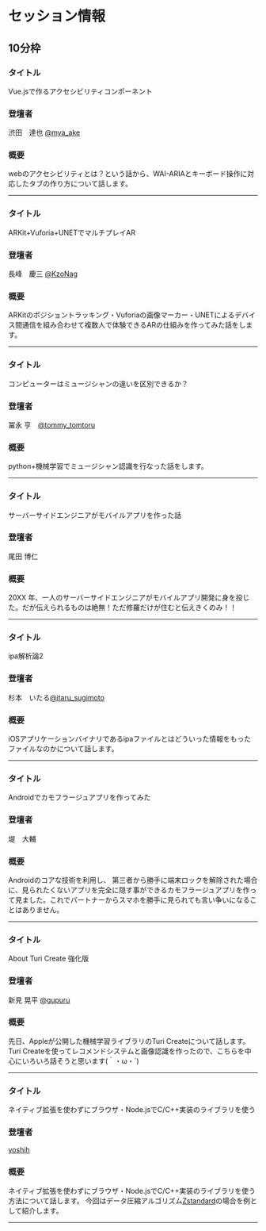 # セッション情報

## 10分枠

### タイトル

Vue.jsで作るアクセシビリティコンポーネント

### 登壇者

渋田　達也 [@mya_ake](https://twitter.com/mya_ake)

### 概要

webのアクセシビリティとは？という話から、WAI-ARIAとキーボード操作に対応したタブの作り方について話します。

***

### タイトル

ARKit+Vuforia+UNETでマルチプレイAR

### 登壇者

長峰　慶三 [@KzoNag](https://twitter.com/KzoNag)

### 概要

ARKitのポジショントラッキング・Vuforiaの画像マーカー・UNETによるデバイス間通信を組み合わせて複数人で体験できるARの仕組みを作ってみた話をします。

***

### タイトル

コンピューターはミュージシャンの違いを区別できるか？

### 登壇者

冨永 亨　[@tommy_tomtoru](https://twitter.com/tommy_tomtoru)

### 概要

python+機械学習でミュージシャン認識を行なった話をします。

***

### タイトル

サーバーサイドエンジニアがモバイルアプリを作った話

### 登壇者

尾田 博仁

### 概要

20XX 年、一人のサーバーサイドエンジニアがモバイルアプリ開発に身を投じた。だが伝えられるものは絶無！ただ修羅だけが住むと伝えきくのみ！！

***

### タイトル

ipa解析論2

### 登壇者

杉本　いたる[@itaru_sugimoto](https://twitter.com/itaru_sugimoto)

### 概要

iOSアプリケーションバイナリであるipaファイルとはどういった情報をもったファイルなのかについて話します。

***

### タイトル

Androidでカモフラージュアプリを作ってみた

### 登壇者

堤　大輔

### 概要

Androidのコアな技術を利用し、
第三者から勝手に端末ロックを解除された場合に、見られたくないアプリを完全に隠す事ができるカモフラージュアプリを作って見ました。これでパートナーからスマホを勝手に見られても言い争いになることはありません。

***

### タイトル

About Turi Create 強化版

### 登壇者

新見 晃平 [@gupuru](https://twitter.com/gupuru) 

### 概要

先日、Appleが公開した機械学習ライブラリのTuri Createについて話します。
Turi Createを使ってレコメンドシステムと画像認識を作ったので、こちらを中心にいろいろ話そうと思います(｀・ω・´)

***

### タイトル

ネイティブ拡張を使わずにブラウザ・Node.jsでC/C++実装のライブラリを使う

### 登壇者

[yoshih](https://twitter.com/_yoshih_)

### 概要

ネイティブ拡張を使わずにブラウザ・Node.jsでC/C++実装のライブラリを使う方法について話します。
今回はデータ圧縮アルゴリズム[Zstandard](http://facebook.github.io/zstd/)の場合を例として紹介します。

***
